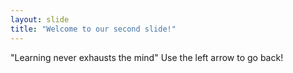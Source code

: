 ```yaml
---
layout: slide
title: "Welcome to our second slide!"
---
```

"Learning never exhausts the mind"
Use the left arrow to go back!
